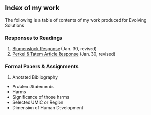 ## Index of my work
The following is a table of contents of my work produced for Evolving Solutions

### Responses to Readings

1. [Blumenstock Response](https://ronanchance.github.io/Evolving-Solutions/blumenstock.md) (Jan. 30, revised)
2. [Perkel & Tatem Article Response](https://ronanchance.github.io/Evolving-Solutions/) (Jan. 30, revised)

### Formal Papers & Assignments

1. Anotated Bibliography
  - Problem Statements
  - Harms
  - Significance of those harms
  - Selected UMIC or Region
  - Dimension of Human Development
